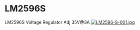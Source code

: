 # LM2596S
LM2596S Voltage Regulator Adj 35V@3A
[![LM2596-S-001.jpg](https://i.postimg.cc/QNbqsmLw/LM2596-S-001.jpg)](https://postimg.cc/kD2Svxgv)
